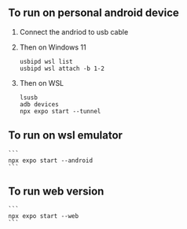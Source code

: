 

## To run on personal android device

1. Connect the andriod to usb cable

2. Then on Windows 11
    ```
    usbipd wsl list
    usbipd wsl attach -b 1-2
    ```

3. Then on WSL
    ```
    lsusb
    adb devices
    npx expo start --tunnel
    ```


## To run on wsl emulator
    ```
    npx expo start --android
    ```


## To run web version
    ```
    npx expo start --web
    ```


